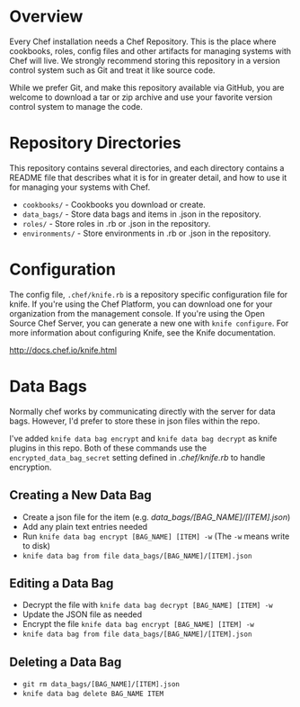 Overview
========

Every Chef installation needs a Chef Repository. This is the place where cookbooks, roles, config files and other artifacts for managing systems with Chef will live. We strongly recommend storing this repository in a version control system such as Git and treat it like source code.

While we prefer Git, and make this repository available via GitHub, you are welcome to download a tar or zip archive and use your favorite version control system to manage the code.

Repository Directories
======================

This repository contains several directories, and each directory contains a README file that describes what it is for in greater detail, and how to use it for managing your systems with Chef.

* `cookbooks/` - Cookbooks you download or create.
* `data_bags/` - Store data bags and items in .json in the repository.
* `roles/` - Store roles in .rb or .json in the repository.
* `environments/` - Store environments in .rb or .json in the repository.

Configuration
=============

The config file, `.chef/knife.rb` is a repository specific configuration file for knife. If you're using the Chef Platform, you can download one for your organization from the management console. If you're using the Open Source Chef Server, you can generate a new one with `knife configure`. For more information about configuring Knife, see the Knife documentation.

http://docs.chef.io/knife.html

Data Bags
==========

Normally chef works by communicating directly with the server for data bags. However, I'd prefer to store these in
json files within the repo.

I've added `knife data bag encrypt` and `knife data bag decrypt` as knife plugins in this repo. Both of these commands
use the `encrypted_data_bag_secret` setting defined in _.chef/knife.rb_ to handle encryption.

## Creating a New Data Bag

* Create a json file for the item (e.g. _data_bags/[BAG_NAME]/[ITEM].json_)
* Add any plain text entries needed
* Run `knife data bag encrypt [BAG_NAME] [ITEM] -w` (The `-w` means write to disk)
* `knife data bag from file data_bags/[BAG_NAME]/[ITEM].json`

## Editing a Data Bag

* Decrypt the file with `knife data bag decrypt [BAG_NAME] [ITEM] -w`
* Update the JSON file as needed
* Encrypt the file `knife data bag encrypt [BAG_NAME] [ITEM] -w`
* `knife data bag from file data_bags/[BAG_NAME]/[ITEM].json`

## Deleting a Data Bag

* `git rm data_bags/[BAG_NAME]/[ITEM].json`
* `knife data bag delete BAG_NAME ITEM`
